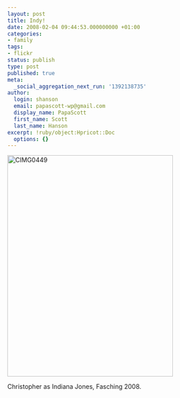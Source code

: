 ```yaml
---
layout: post
title: Indy!
date: 2008-02-04 09:44:53.000000000 +01:00
categories:
- family
tags:
- flickr
status: publish
type: post
published: true
meta:
  _social_aggregation_next_run: '1392138735'
author:
  login: shanson
  email: papascott-wp@gmail.com
  display_name: PapaScott
  first_name: Scott
  last_name: Hanson
excerpt: !ruby/object:Hpricot::Doc
  options: {}
---
```

<p><a href="http://www.flickr.com/photos/51035717986@N01/2241098453" title="View 'CIMG0449' on Flickr.com"><img src="http://farm3.static.flickr.com/2204/2241098453_971cd5a87e.jpg" alt="CIMG0449" border="0" width="375" height="500" /></a></p>
<p>Christopher as Indiana Jones, Fasching 2008.</p>
